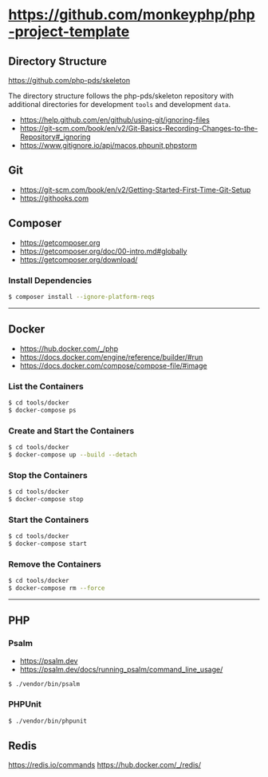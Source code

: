 # https://github.com/monkeyphp/php-project-template




## Directory Structure

https://github.com/php-pds/skeleton

The directory structure follows the php-pds/skeleton repository with additional directories for
development `tools` and development `data`.


- https://help.github.com/en/github/using-git/ignoring-files
- https://git-scm.com/book/en/v2/Git-Basics-Recording-Changes-to-the-Repository#_ignoring
- https://www.gitignore.io/api/macos,phpunit,phpstorm

## Git

- https://git-scm.com/book/en/v2/Getting-Started-First-Time-Git-Setup
- https://githooks.com


## Composer

- https://getcomposer.org
- https://getcomposer.org/doc/00-intro.md#globally
- https://getcomposer.org/download/

### Install Dependencies

```bash
$ composer install --ignore-platform-reqs
```

---

## Docker

- https://hub.docker.com/_/php
- https://docs.docker.com/engine/reference/builder/#run
- https://docs.docker.com/compose/compose-file/#image

### List the Containers

```bash
$ cd tools/docker
$ docker-compose ps
```

### Create and Start the Containers

```bash
$ cd tools/docker
$ docker-compose up --build --detach
```

### Stop the Containers

```bash
$ cd tools/docker
$ docker-compose stop
```

### Start the Containers

```bash
$ cd tools/docker
$ docker-compose start
```

### Remove the Containers

```bash
$ cd tools/docker
$ docker-compose rm --force
```
---

## PHP

### Psalm

- https://psalm.dev
- https://psalm.dev/docs/running_psalm/command_line_usage/

```bash
$ ./vendor/bin/psalm
```

### PHPUnit

```bash
$ ./vendor/bin/phpunit
```

## Redis

https://redis.io/commands
https://hub.docker.com/_/redis/

